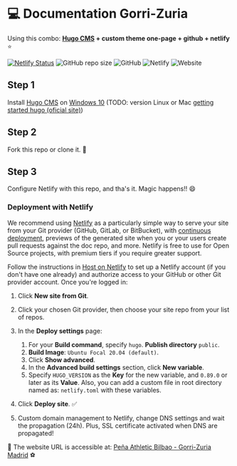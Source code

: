 # :computer: Documentation Gorri-Zuria

Using this combo: **[Hugo CMS](https://github.com/gohugoio/hugo) + custom theme one-page + github + netlify** :star:

[![Netlify Status](https://api.netlify.com/api/v1/badges/0497bbba-6424-4317-83ea-932fefdb490a/deploy-status)](https://app.netlify.com/sites/gorri-zuria/deploys) ![GitHub repo size](https://img.shields.io/github/repo-size/frodriguezmtnz/gorri-zuria-new) ![GitHub](https://img.shields.io/github/license/frodriguezmtnz/gorri-zuria-new) ![Netlify](https://img.shields.io/netlify/0497bbba-6424-4317-83ea-932fefdb490a?label=netlify%20workflow) ![Website](https://img.shields.io/website?label=status%20web%20GZ&url=https%3A%2F%2Fgorri-zuria.es%2F)

## Step 1

Install [Hugo CMS](https://gohugo.io/getting-started/quick-start/) on  [Windows 10](https://imalexissaez.github.io/2018/07/08/instalando-hugo-en-windows/) (TODO: version Linux or Mac [getting started hugo (oficial site)](https://gohugo.io/getting-started/installing/))

## Step 2

Fork this repo or clone it. :robot:

## Step 3

Configure Netlify with this repo, and tha's it. Magic happens!! :smile:

### Deployment with Netlify

We recommend using [Netlify](https://www.netlify.com/) as a particularly simple way to serve your site from your Git provider (GitHub, GitLab, or BitBucket), with [continuous deployment](https://www.netlify.com/docs/continuous-deployment/), previews of the generated site when you or your users create pull requests against the doc repo, and more. Netlify is free to use for Open Source projects, with premium tiers if you require greater support.

Follow the instructions in [Host on Netlify](https://gohugo.io/hosting-and-deployment/hosting-on-netlify/) to set up a Netlify account (if you don't have one already) and authorize access to your GitHub or other Git provider account. Once you're logged in:

1. Click **New site from Git**.
2. Click your chosen Git provider, then choose your site repo from your list of repos.
3. In the **Deploy settings** page:
   1. For your **Build command**, specify `hugo`. **Publish directory** `public`.
   2. **Build Image**: `Ubuntu Focal 20.04 (default)`.
   3. Click **Show advanced**.
   4. In the **Advanced build settings** section, click **New variable**.
   5. Specify `HUGO_VERSION` as the **Key** for the new variable, and `0.89.0` or later as its **Value**. Also, you can add a custom file in root directory named as: `netlify.toml` with these variables.
4. Click **Deploy site**. :white_check_mark:

5. Custom domain management to Netlify, change DNS settings and wait the propagation (24h). Plus, SSL certificate activated when DNS are propagated!

:link: The website URL is accessible at: [Peña Athletic Bilbao - Gorri-Zuria Madrid](https://gorri-zuria.es/) :soccer:
